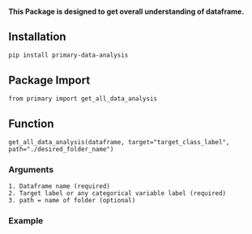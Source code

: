 #### This Package is designed to get overall understanding of dataframe.

## Installation

    pip install primary-data-analysis

## Package Import

    from primary import get_all_data_analysis

## Function

    get_all_data_analysis(dataframe, target="target_class_label", path="./desired_folder_name")

### Arguments

    1. Dataframe name (required)
    2. Target label or any categorical variable label (required)
    3. path = name of folder (optional)

### Example
